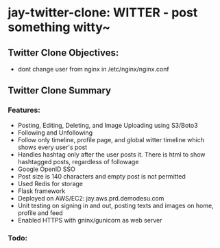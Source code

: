# jay-twitter-clone: WITTER - post something witty~

## Twitter Clone Objectives:

- dont change user from nginx in /etc/nginx/nginx.conf

## Twitter Clone Summary

### Features:
- Posting, Editing, Deleting, and Image Uploading using S3/Boto3
- Following and Unfollowing
- Follow only timeline, profile page, and global witter timeline which shows every user's post
- Handles hashtag only after the user posts it. There is html to show hashtagged posts, regardless of followage
- Google OpenID SSO
- Post size is 140 characters and empty post is not permitted
- Used Redis for storage
- Flask framework
- Deployed on AWS/EC2: jay.aws.prd.demodesu.com
- Unit testing on signing in and out, posting texts and images on home, profile and feed
- Enabled HTTPS with gninx/gunicorn as web server

### Todo:




